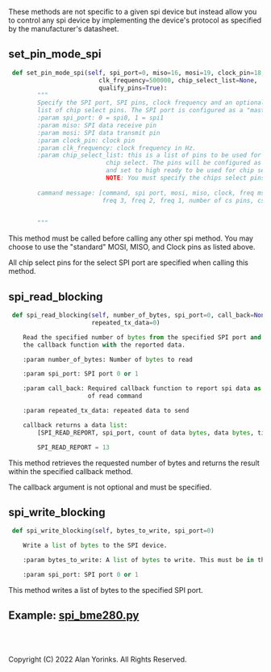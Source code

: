 These methods are not specific to a given spi device but instead allow you to control
any spi device by implementing the device's protocol as specified by the 
manufacturer's datasheet.

## set_pin_mode_spi
```python
 def set_pin_mode_spi(self, spi_port=0, miso=16, mosi=19, clock_pin=18,
                         clk_frequency=500000, chip_select_list=None,
                         qualify_pins=True):
        """
        Specify the SPI port, SPI pins, clock frequency and an optional
        list of chip select pins. The SPI port is configured as a "master".
        :param spi_port: 0 = spi0, 1 = spi1
        :param miso: SPI data receive pin
        :param mosi: SPI data transmit pin 
        :param clock_pin: clock pin
        :param clk_frequency: clock frequency in Hz.
        :param chip_select_list: this is a list of pins to be used for
                           chip select. The pins will be configured as output,
                           and set to high ready to be used for chip select.
                           NOTE: You must specify the chips select pins here!
        
        cammand message: [command, spi port, mosi, miso, clock, freq msb,
                          freq 3, freq 2, freq 1, number of cs pins, cs pins...]
                          
        
        """
```

This method must be called before calling any other spi method. You may choose
to use the "standard" MOSI, MISO, and Clock pins as listed above. 

All chip select pins for the select SPI port are specified when calling this method.

## spi_read_blocking

```python
 def spi_read_blocking(self, number_of_bytes, spi_port=0, call_back=None, 
                       repeated_tx_data=0)

    Read the specified number of bytes from the specified SPI port and call 
    the callback function with the reported data.

    :param number_of_bytes: Number of bytes to read

    :param spi_port: SPI port 0 or 1

    :param call_back: Required callback function to report spi data as a result 
                      of read command

    :param repeated_tx_data: repeated data to send

    callback returns a data list:
        [SPI_READ_REPORT, spi_port, count of data bytes, data bytes, time-stamp]

        SPI_READ_REPORT = 13

```
This method retrieves the requested number of bytes and returns 
the result within the specified callback method. 

The callback argument is not optional and must be specified.

## spi_write_blocking

```python
 def spi_write_blocking(self, bytes_to_write, spi_port=0)

    Write a list of bytes to the SPI device.

    :param bytes_to_write: A list of bytes to write. This must be in the form of a list.

    :param spi_port: SPI port 0 or 1

```
This method writes a list of bytes to the specified SPI port.


## Example: [spi_bme280.py](https://github.com/MrYsLab/telemetrix-rpi-pico-w/blob/master/examples/spi_bme280.py)


<br>
<br>

Copyright (C) 2022 Alan Yorinks. All Rights Reserved.
